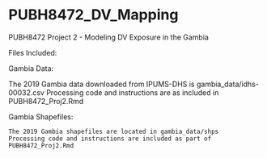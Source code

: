 # PUBH8472_DV_Mapping
PUBH8472 Project 2 - Modeling DV Exposure in the Gambia

Files Included:

Gambia Data:

  The 2019 Gambia data downloaded from IPUMS-DHS is gambia_data/idhs-00032.csv
  Processing code and instructions are as included in PUBH8472_Proj2.Rmd

Gambia Shapefiles:

    The 2019 Gambia shapefiles are located in gambia_data/shps
    Processing code and instructions are included as part of PUBH8472_Proj2.Rmd



